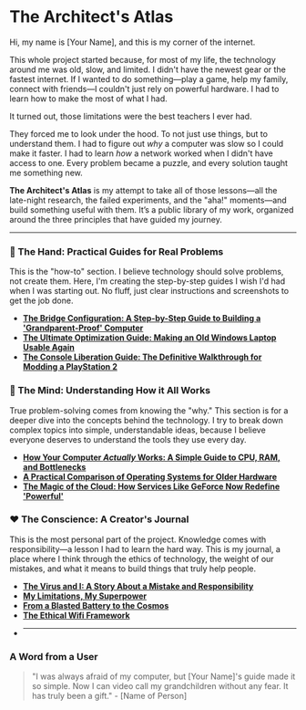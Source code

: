 # The Architect's Atlas

Hi, my name is [Your Name], and this is my corner of the internet.

This whole project started because, for most of my life, the technology around me was old, slow, and limited. I didn't have the newest gear or the fastest internet. If I wanted to do something—play a game, help my family, connect with friends—I couldn't just rely on powerful hardware. I had to learn how to make the most of what I had.

It turned out, those limitations were the best teachers I ever had.

They forced me to look under the hood. To not just use things, but to understand them. I had to figure out *why* a computer was slow so I could make it faster. I had to learn *how* a network worked when I didn't have access to one. Every problem became a puzzle, and every solution taught me something new.

**The Architect's Atlas** is my attempt to take all of those lessons—all the late-night research, the failed experiments, and the "aha!" moments—and build something useful with them. It’s a public library of my work, organized around the three principles that have guided my journey.

---

### 👐 The Hand: Practical Guides for Real Problems

This is the "how-to" section. I believe technology should solve problems, not create them. Here, I'm creating the step-by-step guides I wish I'd had when I was starting out. No fluff, just clear instructions and screenshots to get the job done.

*   **[The Bridge Configuration: A Step-by-Step Guide to Building a 'Grandparent-Proof' Computer](./guides/bridge-configuration.md)**
*   **[The Ultimate Optimization Guide: Making an Old Windows Laptop Usable Again](./guides/windows-optimization.md)**
*   **[The Console Liberation Guide: The Definitive Walkthrough for Modding a PlayStation 2](./guides/ps2-modding.md)**

### 🧠 The Mind: Understanding How it All Works

True problem-solving comes from knowing the "why." This section is for a deeper dive into the concepts behind the technology. I try to break down complex topics into simple, understandable ideas, because I believe everyone deserves to understand the tools they use every day.

*   **[How Your Computer *Actually* Works: A Simple Guide to CPU, RAM, and Bottlenecks](./articles/How-Your-Computer-Actually-Works.md)**
*   **[A Practical Comparison of Operating Systems for Older Hardware](./articles/os-comparison.md)**
*   **[The Magic of the Cloud: How Services Like GeForce Now Redefine 'Powerful'](./articles/the-magic-of-the-cloud.md)**

### ❤️ The Conscience: A Creator's Journal

This is the most personal part of the project. Knowledge comes with responsibility—a lesson I had to learn the hard way. This is my journal, a place where I think through the ethics of technology, the weight of our mistakes, and what it means to build things that truly help people.

*   **[The Virus and I: A Story About a Mistake and Responsibility](./journal/the-virus-and-i.md)**
*   **[My Limitations, My Superpower](./journal/my-limitations-my-superpower.md)**
*   **[From a Blasted Battery to the Cosmos](./journal/from-battery-to-cosmos.md)**
*   **[The Ethical Wifi Framework](journal/two-faces-of-a-handshake.md)**
*   ---
### A Word from a User
> "I was always afraid of my computer, but [Your Name]'s guide made it so simple. Now I can video call my grandchildren without any fear. It has truly been a gift." - [Name of Person]
